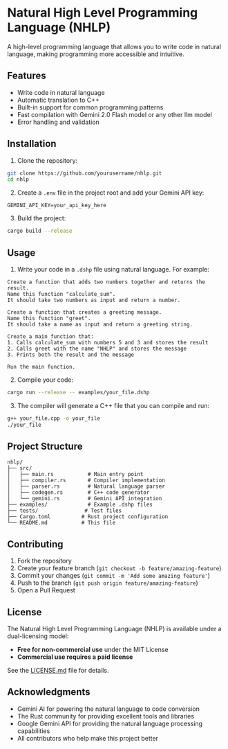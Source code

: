 # Natural High Level Programming Language (NHLP)

A high-level programming language that allows you to write code in natural language, making programming more accessible and intuitive.

## Features

- Write code in natural language
- Automatic translation to C++
- Built-in support for common programming patterns
- Fast compilation with Gemini 2.0 Flash model or any other llm model
- Error handling and validation

## Installation

1. Clone the repository:
```bash
git clone https://github.com/yourusername/nhlp.git
cd nhlp
```

2. Create a `.env` file in the project root and add your Gemini API key:
```
GEMINI_API_KEY=your_api_key_here
```

3. Build the project:
```bash
cargo build --release
```

## Usage

1. Write your code in a `.dshp` file using natural language. For example:

```dshp
Create a function that adds two numbers together and returns the result.
Name this function "calculate_sum".
It should take two numbers as input and return a number.

Create a function that creates a greeting message.
Name this function "greet".
It should take a name as input and return a greeting string.

Create a main function that:
1. Calls calculate_sum with numbers 5 and 3 and stores the result
2. Calls greet with the name "NHLP" and stores the message
3. Prints both the result and the message

Run the main function.
```

2. Compile your code:
```bash
cargo run --release -- examples/your_file.dshp
```

3. The compiler will generate a C++ file that you can compile and run:
```bash
g++ your_file.cpp -o your_file
./your_file
```

## Project Structure

```
nhlp/
├── src/
│   ├── main.rs           # Main entry point
│   ├── compiler.rs       # Compiler implementation
│   ├── parser.rs         # Natural language parser
│   ├── codegen.rs        # C++ code generator
│   └── gemini.rs         # Gemini API integration
├── examples/             # Example .dshp files
├── tests/               # Test files
├── Cargo.toml          # Rust project configuration
└── README.md           # This file
```

## Contributing

1. Fork the repository
2. Create your feature branch (`git checkout -b feature/amazing-feature`)
3. Commit your changes (`git commit -m 'Add some amazing feature'`)
4. Push to the branch (`git push origin feature/amazing-feature`)
5. Open a Pull Request

## License

The Natural High Level Programming Language (NHLP) is available under a dual-licensing model:
- **Free for non-commercial use** under the MIT License
- **Commercial use requires a paid license**

See the [LICENSE.md](LICENSE.md) file for details.

## Acknowledgments

- Gemini AI for powering the natural language to code conversion
- The Rust community for providing excellent tools and libraries
- Google Gemini API for providing the natural language processing capabilities
- All contributors who help make this project better 